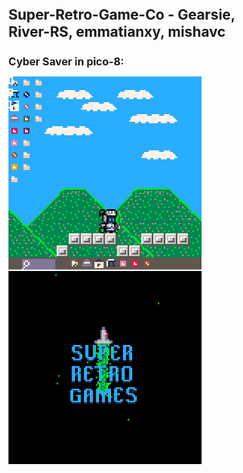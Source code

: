 # Super-Retro-Game-Co - Gearsie, River-RS, emmatianxy, mishavc
## Cyber Saver in pico-8:
![](FPV2_Demo.gif) ![](logo_0.gif)

